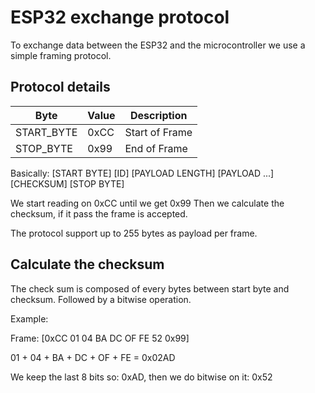 # ESP32 exchange protocol

To exchange data between the ESP32 and the microcontroller we use a simple framing protocol.

## Protocol details

| Byte | Value | Description |
|---|---|---|
| START_BYTE | 0xCC | Start of Frame
| STOP_BYTE | 0x99 | End of Frame

Basically: [START BYTE] [ID] [PAYLOAD LENGTH] [PAYLOAD  ...] [CHECKSUM] [STOP BYTE] 

We start reading on 0xCC until we get 0x99
Then we calculate the checksum, if it pass the frame is accepted.

The protocol support up to 255 bytes as payload per frame.

## Calculate the checksum

The check sum is composed of every bytes between start byte and checksum. 
Followed by a bitwise operation.

Example:

Frame: [0xCC 01 04 BA DC OF FE 52 0x99]

01 + 04 + BA + DC + OF + FE = 0x02AD

We keep the last 8 bits so:
0xAD, then we do bitwise on it: 0x52

